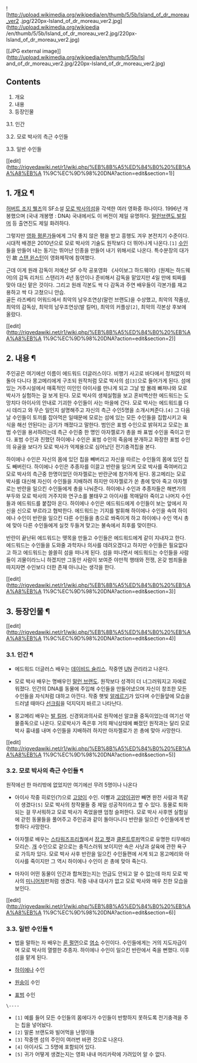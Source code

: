 ![http://upload.wikimedia.org/wikipedia/en/thumb/5/5b/Island_of_dr_moreau_ver2
.jpg/220px-Island_of_dr_moreau_ver2.jpg](http://upload.wikimedia.org/wikipedia
/en/thumb/5/5b/Island_of_dr_moreau_ver2.jpg/220px-
Island_of_dr_moreau_ver2.jpg)

[[JPG external image]](http://upload.wikimedia.org/wikipedia/en/thumb/5/5b/Isl
and_of_dr_moreau_ver2.jpg/220px-Island_of_dr_moreau_ver2.jpg)

## Contents

    

1. 개요 
2. 내용 
3. 등장인물 
    

3.1. 인간

3.2. 모로 박사의 측근 수인들

3.3. 일반 수인들

[[edit](http://rigvedawiki.net/r1/wiki.php/%EB%8B%A5%ED%84%B0%20%EB%AA%A8%EB%A
1%9C%EC%9D%98%20DNA?action=edit&section=1)]

## 1. 개요 ¶

[허버트 조지 웰즈](%ED%97%88%EB%B2%84%ED%8A%B8%20%EC%A1%B0%EC%A7%80%20%EC%9B%B0%EC%A6%88.md)의 SF소설 [모로 박사의섬](%EB%AA%A8%EB%A1%9C%20%EB%B0%95%EC%82%AC%EC%9D%98%20%EC%84%AC.md)을 각색한 여러
영화중 하나이다. 1996년 개봉했으며 (국내 개봉명 : DNA) 국내에서도 이 버전이 제일 유명하다. [말런브랜도](%EB%A7%90%EB%9F%B0%20%EB%B8%8C%EB%9E%9C%EB%8F%84.md),[발킬머](%EB%B0%9C%20%ED%82%AC%EB%A8%B8.md) 등 출연진도 제일 화려하다.

  

그렇지만 [영화 평론가](%EC%98%81%ED%99%94%20%ED%8F%89%EB%A1%A0%EA%B0%80.md)들에게 그닥 좋지
않은 평을 받고 흥행도 겨우 본전치기 수준이다. 시대적 배경은 2010년으로 모로 박사의 기술도 원작보다 더 뛰어나게 나온다.`[1]`
[수인](%EC%88%98%EC%9D%B8.md)들을 만들어 내는 동기는 뛰어난 인종을 만들어 내기 위해서로 나온다. 특수분장의 대가인
故 [스탠 윈스턴](%EC%8A%A4%ED%83%A0%20%EC%9C%88%EC%8A%A4%ED%84%B4.md)이 영화제작에
참여했다.

  

근데 이게 원래 감독이 저예산 SF 수작 공포영화 《사이보그 하드웨어》(원제는 하드웨어)의 감독 리처드 스탠리가 4년 동안이나 준비해서
감독을 맡았지만 4일 만에 퇴짜를 맞아 대신 맡은 것이다. 그리고 원래 각본도 싹 다 감독과 주연 배우들이 각본가를 재고용하고 싹 다
고쳤으니 안습.  
골든 라즈베리 어워드에서 최악의 남우조연상(말런 브랜도)을 수상했고, 최악의 작품상, 최악의 감독상, 최악의 남우조연상(발 킬머), 최악의
커플상`[2]`, 최악의 각본상 후보에 올랐다.

  
  

[[edit](http://rigvedawiki.net/r1/wiki.php/%EB%8B%A5%ED%84%B0%20%EB%AA%A8%EB%A
1%9C%EC%9D%98%20DNA?action=edit&section=2)]

## 2. 내용 ¶

주인공은 여기에선 이름이 에드워드 더글러스이다. 비행기 사고로 바다에서 정처없이 떠돌아 다니다 몽고메리에게 구조되 원작처럼 모로 박사의
섬`[3]`으로 들어가게 된다. 섬에 있는 거주시설에서 매혹적인 미인인 아이사를 만나게 되고 그날 밤 몰래 빠져나와 모로 박사가 실험하는 걸
보게 된다. 모로 박사의 생체실험을 보고 혼비백산한 에드워드는 도망치다 아이사의 안내로 기괴한 수인들이 사는 마을에 간다. 모로 박사는
에드워드를 다시 데리고 와 무슨 일인지 설명해주고 자신의 측근 수인5명을 소개시켜준다.`[4]` 그 다음날 수인들이 토끼를 잡아먹은 일때문에
모로는 섬에 있는 모든 수인들을 집합시키고 육식을 해선 안된다는 금기가 깨졌다고 말한다. 범인은 표범 수인으로 밝혀지고 모로는 표범 수인을
용서하려는데 측근 수인중 한 명인 아자젤로가 총을 쏴 표범 수인을 죽이고 만다. 표범 수인과 친했던 하이에나 수인은 표범 수인의 죽음에
분개하고 화장한 표범 수인의 유골을 보다가 모로 박사가 억제용으로 심어났던 전기충격칩을 본다.

  

하이에나 수인은 자신의 몸에 있던 칩을 빼버리고 자신을 따르는 수인들의 몸에 있던 칩도 빼버린다. 하이에나 수인은 추종자를 이끌고 반란을
일으켜 모로 박사를 죽여버리고 모로 박사의 측근중 한명이었던 아자젤로는 반란군에 참가하게 된다. 몽고메리는 모로 박사를 대신해 자신이
수인들을 지배하려 하지만 아자젤로가 쏜 총에 맞아 죽고 아자젤로는 반란을 일으킨 수인들에게 총을 나눠준다. 하이에나 수인과 추종자들은
해변가의 부두와 모로 박사의 거주지와 연구소를 불태우고 아이사를 목매달아 죽이고 나머지 수인들과 에드워드를 붙잡아 온다. 하이에나 수인은
에드워드에게 수인들이 보는 앞에서 자신을 신으로 부르라고 협박한다. 에드워드는 기지를 발휘해 하이에나 수인을 속여 하이에나 수인이 반란을
일으킨 다른 수인들을 총으로 쏴죽이게 하고 하이에나 수인 역시 총에 맞아 다른 수인들에게 실컷 두들겨 맞고는 불속에서 최후를 맞이한다.

  

반란이 끝난뒤 에드워드는 뗏목을 만들고 수인들은 에드워드에게 같이 지내자고 한다. 에드워드는 수인들을 도와줄 과학자나 의사를 데려오겠다고
하지만 수인들은 필요없다고 하고 에드워드는 쓸쓸히 섬을 떠나게 된다. 섬을 떠나면서 에드워드는 수인들을 사람들이 괴물이라느니 하겠지만 그동안
사람이 보여준 야만적 행태와 전쟁, 온갖 범죄들을 따지자면 수인보다 더한 존재 아니냐는 생각을 한다.

  

[[edit](http://rigvedawiki.net/r1/wiki.php/%EB%8B%A5%ED%84%B0%20%EB%AA%A8%EB%A
1%9C%EC%9D%98%20DNA?action=edit&section=3)]

## 3. 등장인물 ¶

[[edit](http://rigvedawiki.net/r1/wiki.php/%EB%8B%A5%ED%84%B0%20%EB%AA%A8%EB%A
1%9C%EC%9D%98%20DNA?action=edit&section=4)]

### 3.1. 인간 ¶

  * 에드워드 더글러스
배우는 [데이비드 슐리스](%EB%8D%B0%EC%9D%B4%EB%B9%84%EB%93%9C%20%EC%8A%90%EB%A6%AC%EC%8A%A4.md). 작중엔 [UN](UN.md) 관리라고 나온다.  

  * 모로 박사
배우는 명배우인 [말런 브랜도](%EB%A7%90%EB%9F%B0%20%EB%B8%8C%EB%9E%9C%EB%8F%84.md).
원작보다 성격이 더 너그러워지고 자애로워졌다. 인간의 DNA를 동물에 주입해 수인들을 만들어냈으며 자신이 창조한 모든 수인들을 자식처럼
대하고 아낀다. 작중 햇빛 [알레르기](%EC%95%8C%EB%A0%88%EB%A5%B4%EA%B8%B0.md)가 있다며 수인들앞에
모습을 드러낼 때마다 [선크림](%EC%84%A0%ED%81%AC%EB%A6%BC.md)을 덕지덕지 바르고 나타난다.  

  * 몽고메리
배우는 [발 킬머](%EB%B0%9C%20%ED%82%AC%EB%A8%B8.md). 신경외과의사로 원작에선 알코올 중독이었는데 여기선
약물중독으로 나온다. 모로박사가 죽은후 거의 패닉상태에 빠졌던 원작과는 달리 모로 박사 흉내를 내며 수인들을 지배하려 하지만 아자젤로가 쏜
총에 맞아 사망한다.

  

[[edit](http://rigvedawiki.net/r1/wiki.php/%EB%8B%A5%ED%84%B0%20%EB%AA%A8%EB%A
1%9C%EC%9D%98%20DNA?action=edit&section=5)]

### 3.2. 모로 박사의 측근 수인들 ¶

원작에선 한 마리밖에 없었지만 여기에선 무려 5명이나 나온다  

  * 아이사
작중 히로인(?)으로 [고양이](%EA%B3%A0%EC%96%91%EC%9D%B4.md) 수인. 이빨과
[고양이귀](%EA%B3%A0%EC%96%91%EC%9D%B4%EA%B7%80.md)만 빼면 완전 사람과 똑같이 생겼다`[5]` 모로
박사의 창작물들 중 제일 성공적이라고 할 수 있다. 동물로 퇴화되는 걸 무서워하고 모로 박사가 죽었을땐 엄청 슬퍼한다. 모로 박사 사후엔
실험실에 갇힌 동물들을 풀어주고 주인공과 같이 돌아다니다 반란을 일으킨 수인들에게 반항하다 사망한다.  

  * 아자젤로
배우는 [스타워즈](%EC%8A%A4%ED%83%80%EC%9B%8C%EC%A6%88.md)[프리퀄](%ED%94%84%EB%A6%AC%ED%80%84.md)에서 [장고 펫](%EC%9E%A5%EA%B3%A0%20%ED%8E%AB.md)과 [클론트루퍼](%ED%81%B4%EB%A1%A0%20%ED%8A%B8%EB%A3%A8%ED%8D%BC.md)역으로 유명한 티무에라 모리슨.
[개](%EA%B0%9C.md) 수인으로 겉으로는 충직스러워 보이지만 속은 사냥과 살육에 관한 욕구로 가득차 있다. 모로 박사 사후
반란을 일으킨 수인들편에 서게 되고 몽고메리와 아이사를 죽이지만 그 역시 하이에나 수인이 쏜 총에 맞아 죽는다.  

  * 마자이
어떤 동물이 인간과 합쳐졌는지는 언급도 안되고 알 수 없는데 마치 모로 박사의
[미니어처](%EB%AF%B8%EB%8B%88%EC%96%B4%EC%B2%98.md)판처럼 생겼다. 작중 내내 대사가 없고 모로 박사와
매우 친한 모습을 보인다.

[[edit](http://rigvedawiki.net/r1/wiki.php/%EB%8B%A5%ED%84%B0%20%EB%AA%A8%EB%A
1%9C%EC%9D%98%20DNA?action=edit&section=6)]

### 3.3. 일반 수인들 ¶

  * 법을 말하는 자
배우는 [론 펄먼](%EB%A1%A0%20%ED%8E%84%EB%A8%BC.md)으로
[염소](%EC%97%BC%EC%86%8C.md) 수인이다. 수인들에게는 거의 지도자급이며 모로 박사의 열렬한 추종자. 하이에나 수인이
일으킨 반란에서 죽을 뻔했다. 이후 섬을 맡게 된다.  

  * [하이에나](%ED%95%98%EC%9D%B4%EC%97%90%EB%82%98.md) 수인
  * [원숭이](%EC%9B%90%EC%88%AD%EC%9D%B4.md) 수인
  * [표범](%ED%91%9C%EB%B2%94.md) 수인

`\----`

  * `[1]` 예를 들어 모든 수인들의 몸에다가 수인들이 반항하지 못하도록 전기충격을 주는 칩을 넣어놨다.
  * `[2]` 말론 브랜도와 빌어먹을 난쟁이들
  * `[3]` 작중엔 섬의 주인이 여러번 바뀐 것으로 나온다.
  * `[4]` 아이사도 그 5명에 포함되어 있다.
  * `[5]` 귀가 어떻게 생겼는지는 영화 내내 머리카락에 가려있어 알 수 없다.

